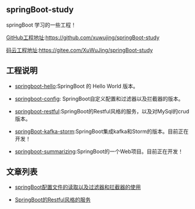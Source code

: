 ## springBoot-study
springBoot 学习的一些工程！

[
GitHub工程地址](https://github.com/xuwujing/springBoot-study):https://github.com/xuwujing/springBoot-study

[码云工程地址](https://gitee.com/XuWuJing/springBoot-study):https://gitee.com/XuWuJing/springBoot-study
## 工程说明


- [springboot-hello](https://github.com/xuwujing/springBoot-study/tree/master/springboot-mutil-datasource):SpringBoot 的 Hello World 版本。

- [springboot-config](https://github.com/xuwujing/springBoot-study/tree/master/springboot-config): SpringBoot自定义配置和过滤器以及拦截器的版本。
- [springboot-restful](https://github.com/xuwujing/springBoot-study/tree/master/springboot-restful):SpringBoot的Restful风格的服务，以及对MySql的crud版本。
- [springBoot-kafka-storm](https://github.com/xuwujing/springBoot-study/tree/master/springBoot-kafka-storm):SpringBoot集成kafka和Storm的版本。目前正在开发！
- [springboot-summarizing](https://github.com/xuwujing/springBoot-study/tree/master/springboot-summarizing):SpringBoot的一个Web项目。目前正在开发！

## 文章列表


- [springBoot配置文件的读取以及过滤器和拦截器的使用 ](http://blog.csdn.net/qazwsxpcm/article/details/79405554)

- [SpringBoot的Restful风格的服务](http://blog.csdn.net/qazwsxpcm/article/details/79028689)